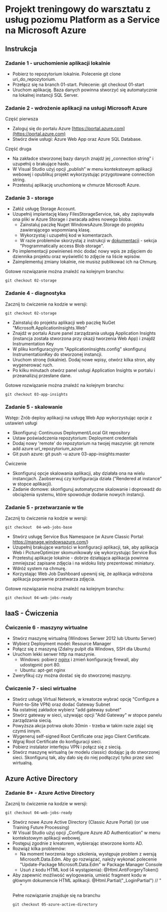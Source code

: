 # Projekt treningowy do warsztatu z usług poziomu Platform as a Service na Microsoft Azure

## Instrukcja

### Zadanie 1 - uruchomienie aplikacji lokalnie

- Pobierz to repozytorium lokalnie. Polecenie git clone uri_do_repozytorium.
- Przełącz się na branch 01-start. Polecenie: git checkout 01-start
- Uruchom aplikację. Baza danych powinna stworzyć się automatycznie na lokalnej instancji SQL Server.

### Zadanie 2 - wdrożenie aplikacji na usługi Microsoft Azure

Część pierwsza

- Zaloguj się do portalu Azure [https://portal.azure.com](https://portal.azure.com)
- Stwórz dwie usługi: Azure Web App oraz Azure SQL Database.

Część druga

- Na zakładce stworzonej bazy danych znajdź jej „connection string” i uzupełnij o brakujące hasło.
- W Visual Studio użyj opcji „publish” w menu kontekstowym aplikacji webowej i opublikuj projekt wykorzystując przygotowane connection string.
- Przetestuj aplikację uruchomioną w chmurze Microsoft Azure.


### Zadanie 3 - storage

- Załóż usługę Storage Account.
- Uzupełnij implantację klasy FilesStorageService, tak, aby zapisywała ona pliki w Azure Storage i zwracała adres nowego bloba. 
    - Zainstaluj paczkę Nuget WindowsAzure.Storage do projektu zawierającego wspomnianą klasę.
    - Wykorzystaj i uzupełnij kod w komentarzach.
    - W razie problemów skorzystaj z instrukcji w [dokumentacji](https://azure.microsoft.com/en-us/documentation/articles/storage-dotnet-how-to-use-blobs#_programmatically-access-blob-storage) - sekcja "Programmatically access Blob storage".
- Po implementacji powinieneś móc dodać nowy wpis ze zdjęciem do dziennika projektu oraz wyświetlić to zdjęcie na liście wpisów.
- Zaimplementuj zmiany lokalnie, nie musisz publikować ich na Chmurę. 

Gotowe rozwiązanie można znaleźć na kolejnym branchu:

``` git 
git checkout 02-storage 

```

### Zadanie 4 - diagnostyka

Zacznij to ćwiczenie na kodzie w wersji:

``` git 
git checkout 02-storage 

```

- Zainstaluj do projektu aplikacji web paczkę NuGet "Microsoft.ApplicationInsights.Web"
- Znajdź w portalu Azure panel zarządzania usługą Application Insights (instancja została stworzona przy okazji tworzenia Web App) i znajdź Instrumentation Key
- W pliku konfiguracyjnym "ApplicationInsights.config" skonfiguruj InstrumentationKey do stworzonej instancji. 
- Uruchom stronę (lokalnie). Dodaj nowe wpisy, otwórz kilka stron, aby wygenerować ruch.
- Po kilku minutach otwórz panel usługi Application Insights w portalu i przeanalizuj przesłane dane.

Gotowe rozwiązanie można znaleźć na kolejnym branchu:

``` git 
git checkout 03-app-insights 

```

### Zadanie 5 - skalowanie

Wstęp: Zrób deploy aplikacji na usługę Web App wykorzystując opcje z ustawień usługi

- Skonfiguruj: Continuous Deployment/Local Git repository 
- Ustaw poświadczenia repozytorium: Deployment credentials
- Dodaj nowy 'remote' do repozytorium na twojej maszynie: git remote add azure url_repozytorium_azure
- Git push azure: git push -u azure 03-app-insights:master

Ćwiczenie

- Skonfiguruj opcje skalowania aplikacji, aby działała ona na wielu instancjach. Zaobserwuj czy konfiguracja działa ("Rendered at instance" w stopce aplikacji).
- Zadanie domowe: skonfiguruj automatyczne skalowanie i doprowadź do obciążenia systemu, które spowoduje dodanie nowych instancji. 

### Zadanie 5 - przetwarzanie w tle

Zacznij to ćwiczenie na kodzie w wersji:

``` git 
git checkout  04-web-jobs-base 

```

- Stwórz usługę Service Bus Namespace (w Azure Classic Portal: https://manage.windowsazure.com/)
- Uzupełnij brakujące wartości w konfiguracji aplikacji, tak, aby aplikacja Web i PictureOptimizer skomunikowały się wykorzystując Service Bus
- Przetestuj aplikacje lokalnie - dobrze działająca aplikacja powinna zmniejszać zapisane zdjęcia i na widoku listy prezentować miniatury. 
- Wdróż system na chmurę.
- Korzystając Web Job Dashboard upewnij się, że aplikacja wdrożona aplikacja poprawnie przetwarza zdjęcia.

Gotowe rozwiązanie można znaleźć na kolejnym branchu:

``` git 
git checkout 04-web-jobs-ready

```

## IaaS - Ćwiczenia

### Ćwiczenie 6 - maszyny wirtualne

- Stwórz maszynę wirtualną (Windows Serwer 2012 lub Ubuntu Server)
- Wybierz Deployment model: Resource Manager
- Połącz się z maszyną (Zdalny pulpit dla Windows, SSH dla Ubuntu)
- Uruchom lekki serwer http na maszynie.
    - Windows: pobierz [nginx](http://nginx.org/download/nginx-1.8.1.zip) i zmień konfigurację firewall, aby udostępnić port 80.
    - Ubuntu: apt-get nginx
- Zweryfikuj czy można dostać się do stworzonej maszyny.

### Ćwiczenie 7 - sieci wirtualne

- Stwórz usługę Virtual Network, w kreatorze wybrać opcję "Configure a Point-to-Site VPN) oraz dodać Gateway Subnet
- Na ostatniej zakładce wybierz "add gateway subnet"
- Stwórz gateway w sieci, używając opcji "Add Gateway" w stopce panelu zarządzania siecią.
- Powyższa akcja potrwa około 30min - trzeba w takim razie zająć się czymś innym.
- Wygeneruj self-signed Root Certificate oraz jego Client Certificate. 
- Wgraj Root Certificate do konfiguracji sieci. 
- Pobierz instalator interfejsu VPN i połącz się z siecią.
- Stwórz maszynę wirtualną (w modelu classic) dodając ją do stworzonej sieci. Skonfiguruj tak, aby dało się do niej podłączyć tylko przez sieć wirtualną.  


## Azure Active Directory

### Zadanie 8* - Azure Active Directory

Zacznij to ćwiczenie na kodzie w wersji:

``` git 
git checkout 04-web-jobs-ready 

```

- Stwórz nowe Azure Active Directory (Classic Azure Portal) (or use Training Future Processing)
- W Visual Studio użyj opcji „Configure Azure AD Authentication” w menu kontekstowym aplikacji webowej.
- Postępuj zgodnie z kreatorem, wybierając stworzone konto AD.
- Rozwiąż kilka problemów:
    - Na moment tworzenia tego szkolenia, występuje problem z wersją Microsoft.Data.Edm. Aby go rozwiązać, należy wykonać polecenie "Update-Package Microsoft.Data.Edm" w Package Manager Console
    - Usuń z kodu HTML kod (4 wystąpienia): @Html.AntiForgeryToken()
- Aby zapewnić możliwość wylogowania, umieść fragment kodu w głównym dokumencie HTML aplikacji. @Html.Partial("_LoginPartial")  // "<ul class="nav navbar-nav">"

Pełne rozwiązanie znajduje się na branchu

``` git 
git checkout 05-azure-active-directory

```